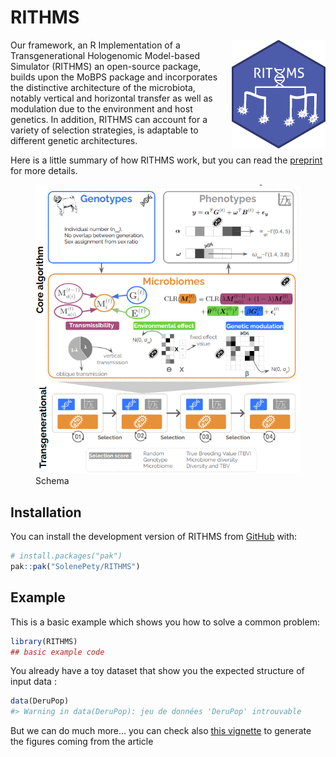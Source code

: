 
<!-- README.md is generated from README.Rmd. Please edit that file -->

# RITHMS

<!-- badges: start -->
<!-- badges: end -->
<!-- Hexsticker -->

<img src="man/figures/hex_rithms.png" alt="Hexsticker" width="150" style="float: right; margin-left: 20px;" />

Our framework, an R Implementation of a Transgenerational Hologenomic
Model-based Simulator (RITHMS) an open-source package, builds upon the
MoBPS package and incorporates the distinctive architecture of the
microbiota, notably vertical and horizontal transfer as well as
modulation due to the environment and host genetics. In addition, RITHMS
can account for a variety of selection strategies, is adaptable to
different genetic architectures.

Here is a little summary of how RITHMS work, but you can read the
[preprint](https://png.pngtree.com/png-vector/20220616/ourmid/pngtree-work-in-progress-warning-sign-with-yellow-and-black-stripes-painted-png-image_5060340.png)
for more details.

<figure>
<img src="man/figures/core_algorithm.png" alt="Schema" />
<figcaption aria-hidden="true">Schema</figcaption>
</figure>

## Installation

You can install the development version of RITHMS from
[GitHub](https://github.com/) with:

``` r
# install.packages("pak")
pak::pak("SolenePety/RITHMS")
```

## Example

This is a basic example which shows you how to solve a common problem:

``` r
library(RITHMS)
## basic example code
```

You already have a toy dataset that show you the expected structure of
input data :

``` r
data(DeruPop)
#> Warning in data(DeruPop): jeu de données 'DeruPop' introuvable
```

But we can do much more… you can check also [this
vignette](https://png.pngtree.com/png-vector/20220616/ourmid/pngtree-work-in-progress-warning-sign-with-yellow-and-black-stripes-painted-png-image_5060340.png)
to generate the figures coming from the article
